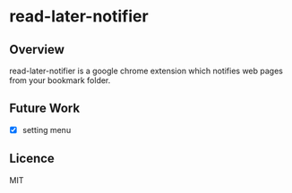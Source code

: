 read-later-notifier
====

## Overview

read-later-notifier is a google chrome extension which notifies web pages from your bookmark folder.

## Future Work

- [x] setting menu

## Licence

MIT
